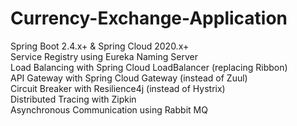 # Currency-Exchange-Application <br />

Spring Boot 2.4.x+ & Spring Cloud 2020.x+ <br />
Service Registry using Eureka Naming Server <br />
Load Balancing with Spring Cloud LoadBalancer (replacing Ribbon) <br />
API Gateway with Spring Cloud Gateway (instead of Zuul) <br />
Circuit Breaker with Resilience4j (instead of Hystrix) <br />
Distributed Tracing with Zipkin <br />
Asynchronous Communication using Rabbit MQ <br />
